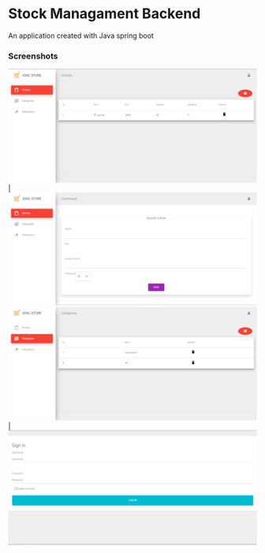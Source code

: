 # Stock Managament Backend 
An application created with Java spring boot

### Screenshots
![stock-management_backend - screenshot](screenshots/cap1.png) | ![Calculator - screenshot](screenshots/cap2.png)
![stock-management_backend - screenshot](screenshots/cap3.png) | ![Calculator - screenshot](screenshots/cap5.png)
